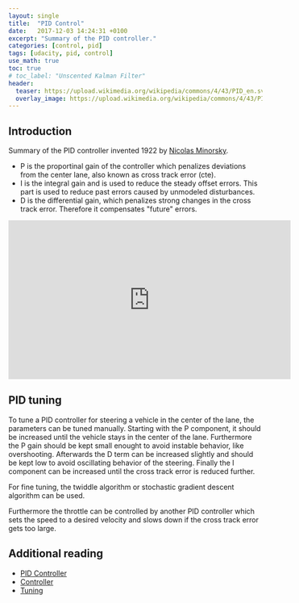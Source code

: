 ```yaml
---
layout: single
title:  "PID Control"
date:   2017-12-03 14:24:31 +0100
excerpt: "Summary of the PID controller."
categories: [control, pid]
tags: [udacity, pid, control]
use_math: true
toc: true
# toc_label: "Unscented Kalman Filter"
header:
  teaser: https://upload.wikimedia.org/wikipedia/commons/4/43/PID_en.svg
  overlay_image: https://upload.wikimedia.org/wikipedia/commons/4/43/PID_en.svg #keep it square 200x200 px is good
---
```


## Introduction

Summary of the PID controller invented 1922 by [Nicolas Minorsky](https://en.wikipedia.org/wiki/Nicolas_Minorsky).

- P is the proportinal gain of the controller which penalizes deviations from the center lane, also known as cross track error (cte).
- I is the integral gain and is used to reduce the steady offset errors. This part is used to reduce past errors caused by unmodeled disturbances.
- D is the differential gain, which penalizes strong changes in the cross track error. Therefore it compensates "future" errors.

<iframe width="560" height="315" src="https://www.youtube.com/embed/4Y7zG48uHRo?rel=0" frameborder="0" allowfullscreen></iframe>


## PID tuning

To tune a PID controller for steering a vehicle in the center of the lane, the parameters can be tuned manually.
Starting with the P component, it should be increased until the vehicle stays in the center of the lane.
Furthermore the P gain should be kept small enought to avoid instable behavior, like overshooting.
Afterwards the D term can be increased slightly and should be kept low to avoid oscillating behavior of the steering.
Finally the I component can be increased until the cross track error is reduced further.

For fine tuning, the twiddle algorithm or stochastic gradient descent algorithm can be used.

Furthermore the throttle can be controlled by another PID controller which sets the speed to a desired velocity and slows down if the cross track error gets too large.

## Additional reading

- [PID Controller](https://en.wikipedia.org/wiki/PID_controller)
- [Controller](https://de.wikipedia.org/wiki/Regler)
- [Tuning](http://www.dee.ufrj.br/controle_automatico/artigos/ieee-edu2002.pdf)
